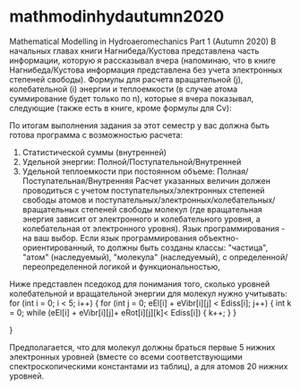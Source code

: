 # mathmodinhydautumn2020
Mathematical Modelling in Hydroaeromechanics Part 1 (Autumn 2020)
В начальных главах книги Нагнибеда/Кустова представлена часть информации, которую я рассказывал вчера (напоминаю, что в книге Нагнибеда/Кустова информация представлена без учета электронных степеней свободы). Формулы для расчета вращательной (j), колебательной (i) энергии и теплоемкости (в случае атома суммирование будет только по n), которые я вчера показывал, следующие (также есть в книге, кроме формулы для Cv):
 
По итогам выполнения задания за этот семестр у вас должна быть готова программа с возможностью расчета:
1) Статистической суммы (внутренней)
2) Удельной энергии: Полной/Поступательной/Внутренней
3) Удельной теплоемкости при постоянном объеме: Полная/Поступательная/Внутренняя
Расчет указанных величин должен проводиться с учетом поступательных/электронных степеней свободы атомов и поступательных/электронных/колебательных/вращательных степеней свободы молекул (где вращательная энергия зависит от электронного и колебательного уровня, а колебательная от электронного уровня).
Язык программирования - на ваш выбор. Если язык программирования объектно-ориентированный, то должны быть созданы классы: "частица", "атом" (наследуемый), "молекула" (наследуемый), с определенной/переопределенной логикой и функциональностью, 

Ниже представлен пседокод для понимания того, сколько уровней колебательной и вращательной энергии для молекул нужно учитывать:
for (int i = 0; i < 5; i++)
{
       for (int j = 0; eEl[i] + eVibr[i][j] < Ediss[i]; j++)
       { 
                int k = 0;
                while (eEl[i] + eVibr[i][j]+ eRot[i][j][k]< Ediss[i])
                {
                     k++;
                }
       }

}

Предполагается, что для молекул должны браться первые 5 нижних электронных уровней (вместе со всеми соответствующими спектроскопическими константами из таблиц), а для атомов 20 нижних уровней.
